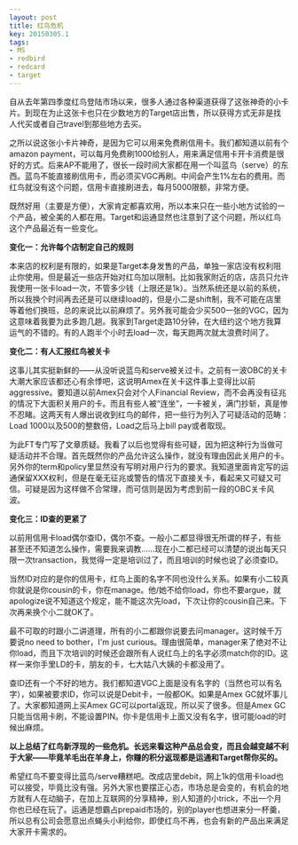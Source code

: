 ```yaml
---
layout: post
title: 红鸟危机
key: 20150305.1
tags:
- MS
- redbird
- redcard
- target
---
```


自从去年第四季度红鸟登陆市场以来，很多人通过各种渠道获得了这张神奇的小卡片。到现在为止这张卡也只在少数地方的Target店出售，所以获得方式无非是找人代买或者自己travel到那些地方去买。

之所以说这张小卡片神奇，是因为它可以用来免费刷信用卡。我们都知道以前有个amazon payment，可以每月免费刷1000给别人，用来满足信用卡开卡消费是很好的方式。后来AP不能用了，很长一段时间大家都在用一个叫蓝鸟（serve）的东西。蓝鸟不能直接刷信用卡，而必须买VGC再刷。中间会产生1%左右的费用。而红鸟就没有这个问题，信用卡直接刷进去，每月5000限额，非常方便。

既然好用（主要是方便），大家肯定都喜欢用，所以本来只在一些小地方试验的一个产品，被全美的人都在用。Target和运通显然也注意到了这个问题，所以红鸟这个产品最近有一些变化。


**变化一：允许每个店制定自己的规则**


本来店的权利是有限的，如果是Target本身发售的产品，单独一家店没有权利阻止你使用。但是最近一些店开始对红鸟加以限制。比如我家附近的店，店员只允许我使用一张卡load一次，不管多少钱（上限还是1k）。当然系统还是以前的系统，所以我换个时间再去还是可以继续load的，但是小二是shift制，我不可能在店里等着他们换班，总的来说比以前麻烦了。另外我可能会少买500一张的VGC，因为这意味着我要为此多跑几趟。我家到Target走路10分钟，在大纽约这个地方我算运气的不错的。有的人跑半个小时去load一次，每天跑两次就太浪费时间了。


**变化二：有人汇报红鸟被关卡**

这事儿其实挺新鲜的——从没听说蓝鸟和serve被关过卡。之前有一波OBC的关卡大潮大家应该都还心有余悸吧，这说明Amex在关卡这件事上变得比以前aggressive。要知道以前Amex只会对个人Financial Review，而不会再没有征兆的情况下大面积关用户的卡。而且有些人被“连坐”，一卡被关，满门抄斩，真是惨不忍睹。这两天有人爆出说收到红鸟的邮件，把一些行为列入了可疑活动的范畴：Load 1000以及500的整数倍，Load之后马上bill pay或者取现。

为此FT专门写了文章质疑。我看了以后也觉得有些可疑，因为把这种行为当做可疑活动并不合理。首先既然你的产品允许这么操作，就没有理由因此关用户的卡。另外你的term和policy里显然没有写明对用户行为的要求。我知道里面肯定写的运通保留XXX权利，但是在毫无征兆或警告的情况下直接关卡，看起来又可疑又可信。可疑是因为这样做不合常理，而可信则是因为考虑到前一段的OBC关卡风波。


**变化三：ID查的更紧了**

以前用信用卡load偶尔查ID，偶尔不查。一般小二都显得很无所谓的样子，有些甚至还不知道怎么操作，需要我来调教……现在小二都已经可以清楚的说出每天只限一次transaction，我觉得一定是培训过了，而且培训的时候也说了必须查ID。

当然ID对应的是你的信用卡，红鸟上面的名字不同也没什么关系。如果有小二较真你就说是你cousin的卡，你在manage。他/她不给你load，你也不要argue，就apologize说不知道这个规定，能不能这次先load，下次让你的cousin自己来。下次再来换个小二就OK了。

最不可取的时跟小二讲道理，所有的小二都跟你说要去问manager。这时候千万要说no need to bother，I'm just curious。理由很简单，manager来了绝对不让你load，而且下次培训的时候还会跟所有人说红鸟上的名字必须match你的ID。这样一来你手里LD的卡，朋友的卡，七大姑八大姨的卡都没用了。

查ID还有一个不好的地方。我们都知道VGC上面是没有名字的（当然也可以有名字），如果被要求ID，你可以说是Debit卡，一般都OK。如果是Amex GC就坏事儿了。大家都知道网上买Amex GC可以portal返现，所以买了很多。但是Amex GC只能当信用卡刷，不能设置PIN。你卡是信用卡上面又没有名字，很可能load的时候出麻烦。


**以上总结了红鸟新浮现的一些危机。长远来看这种产品总会变，而且会越变越不利于大家——毕竟羊毛出在羊身上，你赚的积分返现都是运通和Target帮你买的。**


希望红鸟不要变得比蓝鸟/serve糟糕吧。改成店里debit，网上1k的信用卡load也可以接受，毕竟比没有强。另外大家也要摆正心态，市场总是会变的，有机会的地方就有人在动脑子，在加上互联网的分享精神，别人知道的小trick，不出一个月你也已经在玩了。运通是想霸占prepaid市场的，别的player也想进来分一杯羹，所以总有公司会愿意出点蝇头小利给你，即使红鸟不再，也会有新的产品出来满足大家开卡需求的。